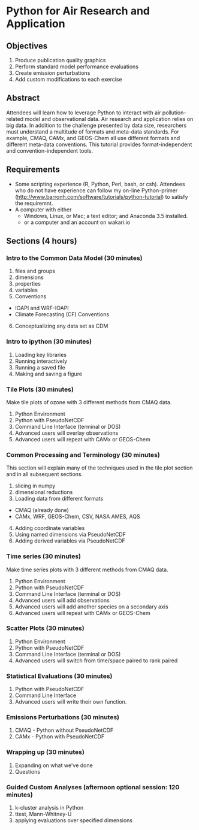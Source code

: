 # Python for Air Research and Application

## Objectives

1. Produce publication quality graphics
2. Perform standard model performance evaluations
3. Create emission perturbations
4. Add custom modifications to each exercise

## Abstract

Attendees will learn how to leverage Python to interact with air pollution-related model and observational data. Air research and application relies on big data. In addition to the challenge presented by data size, researchers must understand a multitude of formats and meta-data standards. For example, CMAQ, CAMx, and GEOS-Chem all use different formats and different meta-data conventions. This tutorial provides format-independent and convention-independent tools.

## Requirements

* Some scripting experience (R, Python, Perl, bash, or csh). Attendees who do not have experience can follow my on-line Python-primer (http://www.barronh.com/software/tutorials/python-tutorial) to satisfy the requiremnt.
* A computer with either
  * Windows, Linux, or Mac; a text editor; and Anaconda 3.5 installed.
  * or a computer and an account on wakari.io

## Sections (4 hours)

### Intro to the Common Data Model (30 minutes)

1. files and groups
2. dimensions
3. properties
4. variables
5. Conventions
  * IOAPI and WRF-IOAPI
  * Climate Forecasting (CF) Conventions
6. Conceptualizing any data set as CDM

### Intro to ipython (30 minutes)

1. Loading key libraries
2. Running interactively
3. Running a saved file
4. Making and saving a figure

### Tile Plots (30 minutes)

Make tile plots of ozone with 3 different methods from CMAQ data.

1. Python Environment
2. Python with PseudoNetCDF
3. Command Line Interface (terminal or DOS)
4. Advanced users will overlay observations
5. Advanced users will repeat with CAMx or GEOS-Chem

### Common Processing and Terminology (30 minutes)

This section will explain many of the techniques used in the tile plot section and in all subsequent sections.

1. slicing in numpy
2. dimensional reductions
3. Loading data from different formats
  * CMAQ (already done)
  * CAMx, WRF, GEOS-Chem, CSV, NASA AMES, AQS
4. Adding coordinate variables
5. Using named dimensions via PseudoNetCDF
6. Adding derived variables via PseudoNetCDF

### Time series (30 minutes)

Make time series plots with 3 different methods from CMAQ data.

1. Python Environment
2. Python with PseudoNetCDF
3. Command Line Interface (terminal or DOS)
4. Advanced users will add observations
5. Advanced users will add another species on a secondary axis
6. Advanced users will repeat with CAMx or GEOS-Chem


### Scatter Plots (30 minutes)

1. Python Environment
2. Python with PseudoNetCDF
3. Command Line Interface (terminal or DOS)
4. Advanced users will switch from time/space paired to rank paired

### Statistical Evaluations (30 minutes)

1. Python with PseudoNetCDF
2. Command Line Interface
3. Advanced users will write their own function.

### Emissions Perturbations (30 minutes)

1. CMAQ - Python without PseudoNetCDF
2. CAMx - Python with PseudoNetCDF

### Wrapping up (30 minutes)

1. Expanding on what we've done
2. Questions

### Guided Custom Analyses (afternoon optional session: 120 minutes)

1. k-cluster analysis in Python
2. ttest, Mann-Whitney-U
3. applying evaluations over specified dimensions
